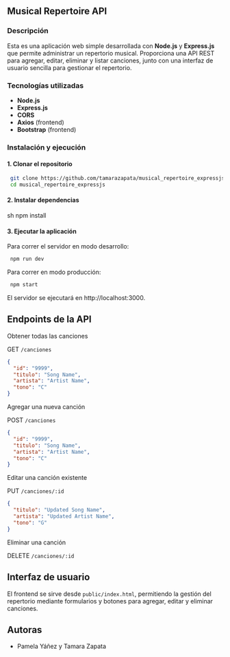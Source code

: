 ## Musical Repertoire API

### Descripción
Esta es una aplicación web simple desarrollada con **Node.js** y **Express.js** que permite administrar un repertorio musical. Proporciona una API REST para agregar, editar, eliminar y listar canciones, junto con una interfaz de usuario sencilla para gestionar el repertorio.

### Tecnologías utilizadas
- **Node.js**
- **Express.js**
- **CORS**
- **Axios** (frontend)
- **Bootstrap** (frontend)

### Instalación y ejecución
#### 1. Clonar el repositorio
```sh
 git clone https://github.com/tamarazapata/musical_repertoire_expressjs.git
 cd musical_repertoire_expressjs
```
#### 2. Instalar dependencias
sh
 npm install
#### 3. Ejecutar la aplicación
Para correr el servidor en modo desarrollo:

```sh
 npm run dev
```
Para correr en modo producción:

```sh
 npm start
```
El servidor se ejecutará en http://localhost:3000.

## Endpoints de la API
Obtener todas las canciones

GET ``` /canciones ```
```json
{
  "id": "9999",
  "titulo": "Song Name",
  "artista": "Artist Name",
  "tono": "C"
}
```

Agregar una nueva canción

POST ```/canciones```
```json
{
  "id": "9999",
  "titulo": "Song Name",
  "artista": "Artist Name",
  "tono": "C"
}
```
Editar una canción existente

PUT ```/canciones/:id```
```json
{
  "titulo": "Updated Song Name",
  "artista": "Updated Artist Name",
  "tono": "G"
}
```
Eliminar una canción

DELETE ```/canciones/:id```

## Interfaz de usuario

El frontend se sirve desde ```public/index.html```, permitiendo la gestión del repertorio mediante formularios y botones para agregar, editar y eliminar canciones.

## Autoras
* Pamela Yáñez y Tamara Zapata

